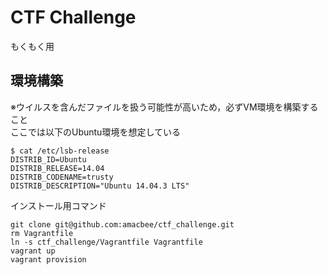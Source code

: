 # CTF Challenge
もくもく用

## 環境構築

※ウイルスを含んだファイルを扱う可能性が高いため，必ずVM環境を構築すること  
ここでは以下のUbuntu環境を想定している

```
$ cat /etc/lsb-release
DISTRIB_ID=Ubuntu
DISTRIB_RELEASE=14.04
DISTRIB_CODENAME=trusty
DISTRIB_DESCRIPTION="Ubuntu 14.04.3 LTS"
```

インストール用コマンド

```
git clone git@github.com:amacbee/ctf_challenge.git
rm Vagrantfile
ln -s ctf_challenge/Vagrantfile Vagrantfile
vagrant up
vagrant provision
```



